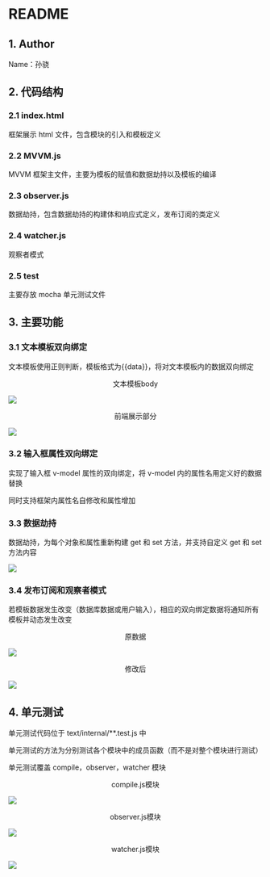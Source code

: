 # README

## 1. Author

Name：孙骁

## 2. 代码结构

### 2.1 index.html

框架展示 html 文件，包含模块的引入和模板定义

### 2.2 MVVM.js

MVVM 框架主文件，主要为模板的赋值和数据劫持以及模板的编译

### 2.3 observer.js

数据劫持，包含数据劫持的构建体和响应式定义，发布订阅的类定义

### 2.4 watcher.js

观察者模式

### 2.5 test

主要存放 mocha 单元测试文件

## 3. 主要功能

### 3.1 文本模板双向绑定

文本模板使用正则判断，模板格式为{{data}}，将对文本模板内的数据双向绑定

<center>文本模板body</center>

![](https://seec-homework.oss-cn-shanghai.aliyuncs.com/201250060文本模板双向绑定script.png)

<center>前端展示部分</center>

![](https://seec-homework.oss-cn-shanghai.aliyuncs.com/201250060文本模板双向绑定展示.png)

### 3.2 输入框属性双向绑定

实现了输入框 v-model 属性的双向绑定，将 v-model 内的属性名用定义好的数据替换

同时支持框架内属性名自修改和属性增加

### 3.3 数据劫持

数据劫持，为每个对象和属性重新构建 get 和 set 方法，并支持自定义 get 和 set 方法内容

![](https://seec-homework.oss-cn-shanghai.aliyuncs.com/201250060数据劫持.png)

### 3.4 发布订阅和观察者模式

若模板数据发生改变（数据库数据或用户输入），相应的双向绑定数据将通知所有模板并动态发生改变

<center>原数据</center>

![](https://seec-homework.oss-cn-shanghai.aliyuncs.com/201250060发布订阅原.png)

<center>修改后</center>

![](https://seec-homework.oss-cn-shanghai.aliyuncs.com/201250060发布订阅后.png)

## 4. 单元测试

单元测试代码位于 text/internal/\*\*.test.js 中

单元测试的方法为分别测试各个模块中的成员函数（而不是对整个模块进行测试）

单元测试覆盖 compile，observer，watcher 模块

<center>compile.js模块</center>

![](https://seec-homework.oss-cn-shanghai.aliyuncs.com/201250060单元测试compile.png)

<center>observer.js模块</center>

![](https://seec-homework.oss-cn-shanghai.aliyuncs.com/201250060单元测试observer.png)

<center>watcher.js模块</center>

![](https://seec-homework.oss-cn-shanghai.aliyuncs.com/201250060单元测试watcher.png)
